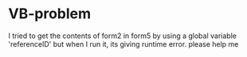 # VB-problem
I tried to get the contents of form2 in form5 by using a global variable 'referenceID' but when I run it, its giving runtime error. please help me 
